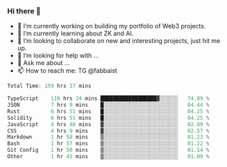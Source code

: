 ### Hi there 👋

- 🔭 I’m currently working on building my portfolio of Web3 projects. 
- 🌱 I’m currently learning about ZK and AI.
- 👯 I’m looking to collaborate on new and interesting projects, just hit me up. 
- 🤔 I’m looking for help with ... 
- 💬 Ask me about ...
- 📫 How to reach me: TG @fabbaist

<!--
**fabbaisteth/fabbaisteth** is a ✨ _special_ ✨ repository because its `README.md` (this file) appears on your GitHub profile.

Here are some ideas to get you started:

- 🔭 I’m currently working on ...
- 🌱 I’m currently learning ...
- 👯 I’m looking to collaborate on ...
- 🤔 I’m looking for help with ...
- 💬 Ask me about ...
- 📫 How to reach me: ...
- 😄 Pronouns: ...
- ⚡ Fun fact: ...
-->

<!--START_SECTION:waka-->

```rust
Total Time: 159 hrs 37 mins

TypeScript    119 hrs 34 mins ██████████████████▓░░░░░░   74.09 %
JSON          7 hrs 9 mins    █░░░░░░░░░░░░░░░░░░░░░░░░   04.44 %
Rust          6 hrs 51 mins   █░░░░░░░░░░░░░░░░░░░░░░░░   04.25 %
Solidity      6 hrs 51 mins   █░░░░░░░░░░░░░░░░░░░░░░░░   04.25 %
JavaScript    4 hrs 40 mins   ▓░░░░░░░░░░░░░░░░░░░░░░░░   02.89 %
CSS           4 hrs 9 mins    ▓░░░░░░░░░░░░░░░░░░░░░░░░   02.57 %
Markdown      1 hr 58 mins    ▒░░░░░░░░░░░░░░░░░░░░░░░░   01.23 %
Bash          1 hr 57 mins    ▒░░░░░░░░░░░░░░░░░░░░░░░░   01.22 %
Git Config    1 hr 50 mins    ▒░░░░░░░░░░░░░░░░░░░░░░░░   01.14 %
Other         1 hr 45 mins    ▒░░░░░░░░░░░░░░░░░░░░░░░░   01.09 %
```

<!--END_SECTION:waka-->
